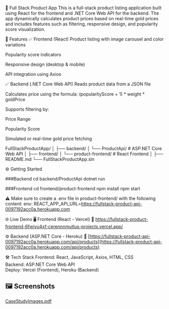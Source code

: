 💍 Full Stack Product App
This is a full-stack product listing application built using React for the frontend and .NET Core Web API for the backend. The app dynamically calculates product prices based on real-time gold prices and includes features such as filtering, responsive design, and popularity score visualization.

🚀 Features
✅ Frontend (React)
Product listing with image carousel and color variations

Popularity score indicators

Responsive design (desktop & mobile)

API integration using Axios

✅ Backend (.NET Core Web API)
Reads product data from a JSON file

Calculates price using the formula:
(popularityScore + 1) * weight * goldPrice

Supports filtering by:

Price Range

Popularity Score

Simulated or real-time gold price fetching


FullStackProductApp/
│
├── backend/
│   └── ProductApi/       # ASP.NET Core Web API
│
├── frontend/
│   └── product-frontend/ # React Frontend
│
├── README.md
└── FullStackProductApp.sln


⚙️ Getting Started

###Backend
cd backend/ProductApi
dotnet run

###Frontend
cd frontend/product-frontend
npm install
npm start

⚠️ Make sure to create a .env file in product-frontend/ with the following content:
env:
REACT_APP_API_URL=https://fullstack-product-api-0097192acc0a.herokuapp.com

🌐 Live Demo
🖥️ Frontend (React - Vercel)
🔗 https://fullstack-product-frontend-6fwiyu4xf-cerennnmutlus-projects.vercel.app/

⚙️ Backend (ASP.NET Core - Heroku)
🔗 [https://fullstack-product-api-0097192acc0a.herokuapp.com/api/products](https://fullstack-product-api-0097192acc0a.herokuapp.com/api/products)

🛠 Tech Stack
Frontend:  React, JavaScript, Axios, HTML, CSS  
Backend:   ASP.NET Core Web API  
Deploy:    Vercel (Frontend), Heroku (Backend) 

## 🖼️ Screenshots
[CaseStudyImages.pdf](https://github.com/user-attachments/files/21119248/CaseStudyImages.pdf)

